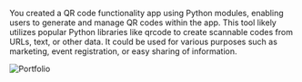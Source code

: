 You created a QR code functionality app using Python modules, enabling users to generate and manage QR codes within the app. This tool likely utilizes popular Python libraries like qrcode to create scannable codes from URLs, text, or other data.
It could be used for various purposes such as marketing, event registration, or easy sharing of information.


![Portfolio](https://github.com/user-attachments/assets/e0fb0b76-00c0-4e85-a575-361c2dc689df)
